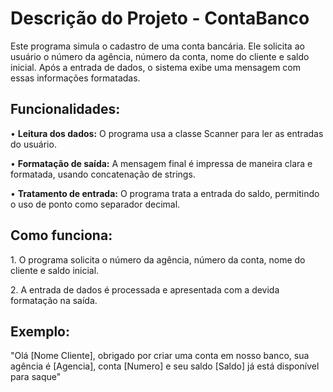 <h1> Descrição do Projeto - ContaBanco </h1>
<p>Este programa simula o cadastro de uma conta bancária. Ele solicita ao usuário o número da agência, número da conta, nome do cliente e saldo inicial. Após a entrada de dados, o sistema exibe uma mensagem com essas informações formatadas.

<h2>Funcionalidades:</h2></p>
<p>• <strong>Leitura dos dados:</strong> O programa usa a classe Scanner para ler as entradas do usuário.</p>
<p>• <strong>Formatação de saída:</strong> A mensagem final é impressa de maneira clara e formatada, usando concatenação de strings.</p>
<p>• <strong>Tratamento de entrada:</strong> O programa trata a entrada do saldo, permitindo o uso de ponto como separador decimal.</p>

<h2>Como funciona:</h2>
<p>1. O programa solicita o número da agência, número da conta, nome do cliente e saldo inicial.</p>
<p>2. A entrada de dados é processada e apresentada com a devida formatação na saída.</p>

<h2>Exemplo: </h2>
<p>"Olá [Nome Cliente], obrigado por criar uma conta em nosso banco, sua agência é [Agencia], conta [Numero] e seu saldo [Saldo] já está disponível para saque"</p>
